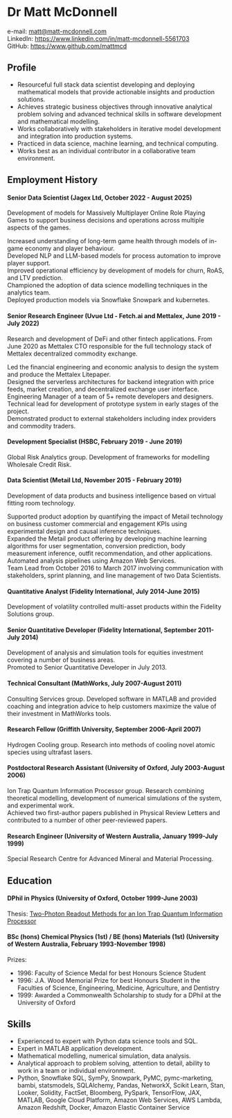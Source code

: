 # Dr Matt McDonnell
e-mail: matt@matt-mcdonnell.com   
LinkedIn: https://www.linkedin.com/in/matt-mcdonnell-5561703   
GitHub: https://www.github.com/mattmcd  

## Profile

* Resourceful full stack data scientist developing and deploying mathematical models that provide actionable insights and 
  production solutions.
* Achieves strategic business objectives through innovative analytical problem solving and 
  advanced technical skills in software development and mathematical modelling.
* Works collaboratively with stakeholders in iterative model development and integration into production
systems.
* Practiced in data science, machine learning, and technical computing.
* Works best as an individual contributor in a collaborative team environment.

## Employment History
#### Senior Data Scientist (Jagex Ltd, October 2022 - August 2025)  
Development of models for Massively Multiplayer Online Role Playing Games to support business decisions
and operations across multiple aspects of the games. 

Increased understanding of long-term game health through models of in-game economy and player behaviour.   
Developed NLP and LLM-based models for process automation to improve player support.  
Improved operational efficiency by development of models for churn, RoAS, and LTV prediction.  
Championed the adoption of data science modelling techniques in the analytics team.   
Deployed production models via Snowflake Snowpark and kubernetes.

#### Senior Research Engineer  (Uvue Ltd - Fetch.ai and Mettalex, June 2019 - July 2022) 
Research and development of DeFi and other fintech applications.  From June 2020 as Mettalex CTO 
responsible for the full technology stack of Mettalex decentralized commodity exchange.

Led the financial engineering and economic analysis to design the system and produce the Mettalex Litepaper.  
Designed the serverless architectures for backend integration with price feeds, market creation, 
and decentralized exchange user interface.   
Engineering Manager of a team of 5+ remote developers and designers.  
Technical lead for development of prototype system in early stages of the project.  
Demonstrated product to external stakeholders including index providers and commodity traders.  

#### Development Specialist (HSBC, February 2019 - June 2019)
Global Risk Analytics group. 
Development of frameworks for modelling Wholesale Credit Risk.

#### Data Scientist (Metail Ltd, November 2015 - February 2019)  
Development of data products and business intelligence based on virtual fitting room technology.

Supported product adoption by quantifying the impact of Metail technology on business customer commercial and engagement KPIs 
using experimental design and causal inference techniques.  
Expanded the Metail product offering by developing machine learning algorithms for user segmentation,
conversion prediction, body measurement inference, outfit recommendation, and other applications.  
Automated analysis pipelines using Amazon Web Services.  
Team Lead from October 2016 to March 2017 involving communication with stakeholders, 
sprint planning, and line management of two Data Scientists.

#### Quantitative Analyst (Fidelity International, July 2014-June 2015)  
Development of volatility controlled multi-asset products within the Fidelity Solutions group.  

#### Senior Quantitative Developer (Fidelity International, September 2011-July 2014)  
Development of analysis and simulation tools for equities investment covering a number of business areas.   
Promoted to Senior Quantitative Developer in July 2013.

#### Technical Consultant (MathWorks, July 2007-August 2011)
Consulting Services group. 
Developed software in MATLAB and provided coaching and integration advice to help customers maximize the value of their investment in MathWorks tools.


####  Research Fellow  (Griffith University, September 2006-April 2007)
Hydrogen Cooling group. Research into methods of cooling novel atomic species using ultrafast lasers.  


####  Postdoctoral Research Assistant (University of Oxford, July 2003-August 2006)
Ion Trap Quantum Information Processor group.
Research combining theoretical modelling, development of numerical simulations of
the system, and experimental work.  
Achieved two first-author papers published in Physical Review Letters and contributed 
to a number of other peer-reviewed papers. 

#### Research Engineer  (University of Western Australia, January 1999-July 1999)
Special Research Centre for Advanced Mineral and Material Processing.

## Education
####  DPhil in Physics (University of Oxford, October 1999-June 2003)
Thesis: [Two-Photon Readout Methods for an Ion Trap Quantum Information Processor](https://www.matt-mcdonnell.com/thesis.pdf)

#### BSc (hons) Chemical Physics (1st) / BE (hons) Materials (1st) (University of Western Australia,  February 1993-November 1998)

Prizes:
* 1996: Faculty of Science Medal for best Honours Science Student
* 1996: J.A. Wood Memorial Prize for best Honours Student in 
        the Faculties of Science, Engineering, Medicine, Agriculture, and Dentistry
* 1999: Awarded a Commonwealth Scholarship to study for a DPhil at the University of Oxford

## Skills 
* Experienced to expert with Python data science tools and SQL.
* Expert in MATLAB application development.
* Mathematical modelling, numerical simulation, data analysis.
* Analytical approach to problem solving, attention to detail,
ability to work in a team or individual environment.
* Python, Snowflake SQL, SymPy, Snowpark, PyMC, pymc-marketing, bambi, statsmodels, SQLAlchemy, Pandas, NetworkX, Scikit Learn, Stan, Looker,
Solidity, FactSet, Bloomberg, PySpark, TensorFlow, JAX, MATLAB, Google Cloud Platform, Amazon Web Services, AWS Lambda,
Amazon Redshift, Docker, Amazon Elastic Container Service